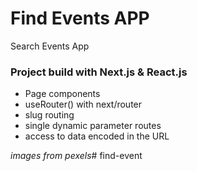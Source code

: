 # Find Events APP
Search Events App
### Project build with Next.js & React.js

- Page components
- useRouter() with next/router
- slug routing
- single dynamic parameter routes
- access to data encoded in the URL

*images from pexels*# find-event

